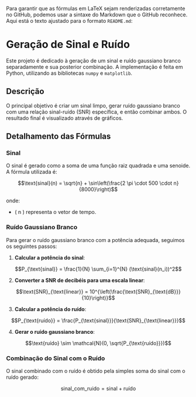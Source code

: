 Para garantir que as fórmulas em LaTeX sejam renderizadas corretamente no GitHub, podemos usar a sintaxe do Markdown que o GitHub reconhece. Aqui está o texto ajustado para o formato `README.md`:

# Geração de Sinal e Ruído

Este projeto é dedicado à geração de um sinal e ruído gaussiano branco separadamente e sua posterior combinação. A implementação é feita em Python, utilizando as bibliotecas `numpy` e `matplotlib`.

## Descrição

O principal objetivo é criar um sinal limpo, gerar ruído gaussiano branco com uma relação sinal-ruído (SNR) específica, e então combinar ambos. O resultado final é visualizado através de gráficos.

## Detalhamento das Fórmulas

### Sinal

O sinal é gerado como a soma de uma função raiz quadrada e uma senoide. A fórmula utilizada é:

```math
\text{sinal}(n) = \sqrt{n} + \sin\left(\frac{2 \pi \cdot 500 \cdot n}{8000}\right)
```

onde:
- \( n \) representa o vetor de tempo.

### Ruído Gaussiano Branco

Para gerar o ruído gaussiano branco com a potência adequada, seguimos os seguintes passos:

1. **Calcular a potência do sinal**:

```math
P_{\text{sinal}} = \frac{1}{N} \sum_{i=1}^{N} (\text{sinal}(n_i))^2
```

2. **Converter a SNR de decibéis para uma escala linear**:

```math
\text{SNR}_{\text{linear}} = 10^{\left(\frac{\text{SNR}_{\text{dB}}}{10}\right)}
```

3. **Calcular a potência do ruído**:

```math
P_{\text{ruído}} = \frac{P_{\text{sinal}}}{\text{SNR}_{\text{linear}}}
```

4. **Gerar o ruído gaussiano branco**:

```math
\text{ruído} \sim \mathcal{N}(0, \sqrt{P_{\text{ruído}}})
```

### Combinação do Sinal com o Ruído

O sinal combinado com o ruído é obtido pela simples soma do sinal com o ruído gerado:

```math
\text{sinal\_com\_ruido} = \text{sinal} + \text{ruído}
```

